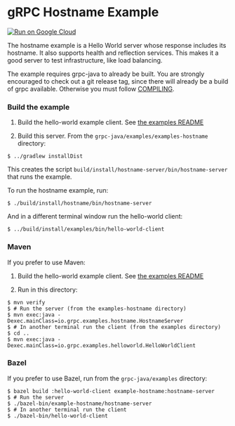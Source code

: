 gRPC Hostname Example
=====================

[![Run on Google Cloud](https://deploy.cloud.run/button.svg)](https://deploy.cloud.run?dir=examples/example-hostname&revision=v1.52.0)

The hostname example is a Hello World server whose response includes its
hostname. It also supports health and reflection services. This makes it a good
server to test infrastructure, like load balancing.

The example requires grpc-java to already be built. You are strongly encouraged
to check out a git release tag, since there will already be a build of grpc
available. Otherwise you must follow [COMPILING](../../COMPILING.md).

### Build the example

1. Build the hello-world example client. See [the examples README](../README.md)

2. Build this server. From the `grpc-java/examples/examples-hostname` directory:
```
$ ../gradlew installDist
```

This creates the script `build/install/hostname-server/bin/hostname-server` that
runs the example.

To run the hostname example, run:

```
$ ./build/install/hostname/bin/hostname-server
```

And in a different terminal window run the hello-world client:

```
$ ../build/install/examples/bin/hello-world-client
```

### Maven

If you prefer to use Maven:
1. Build the hello-world example client. See [the examples README](../README.md)

2. Run in this directory:
```
$ mvn verify
$ # Run the server (from the examples-hostname directory)
$ mvn exec:java -Dexec.mainClass=io.grpc.examples.hostname.HostnameServer
$ # In another terminal run the client (from the examples directory)
$ cd ..
$ mvn exec:java -Dexec.mainClass=io.grpc.examples.helloworld.HelloWorldClient
```

### Bazel

If you prefer to use Bazel, run from the `grpc-java/examples` directory:
```
$ bazel build :hello-world-client example-hostname:hostname-server
$ # Run the server
$ ./bazel-bin/example-hostname/hostname-server
$ # In another terminal run the client
$ ./bazel-bin/hello-world-client
```
